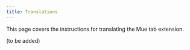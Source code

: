 ```yaml
---
title: Translations
---
```


This page covers the instructions for translating the Mue tab extension.

(to be added)
